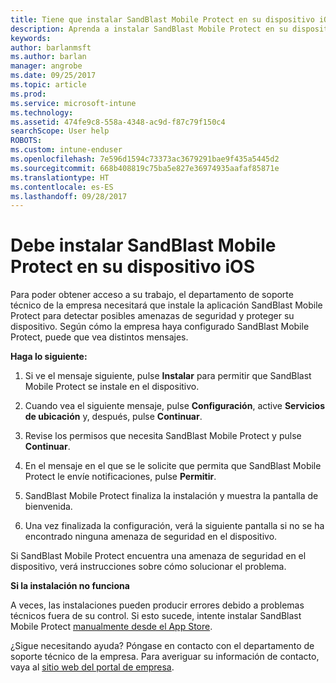 ```yaml
---
title: Tiene que instalar SandBlast Mobile Protect en su dispositivo iOS | Microsoft Docs
description: Aprenda a instalar SandBlast Mobile Protect en su dispositivo iOS.
keywords: 
author: barlanmsft
ms.author: barlan
manager: angrobe
ms.date: 09/25/2017
ms.topic: article
ms.prod: 
ms.service: microsoft-intune
ms.technology: 
ms.assetid: 474fe9c8-558a-4348-ac9d-f87c79f150c4
searchScope: User help
ROBOTS: 
ms.custom: intune-enduser
ms.openlocfilehash: 7e596d1594c73373ac3679291bae9f435a5445d2
ms.sourcegitcommit: 668b408819c75ba5e827e36974935aafaf85871e
ms.translationtype: HT
ms.contentlocale: es-ES
ms.lasthandoff: 09/28/2017
---
```

# <a name="you-need-to-install-sandblast-mobile-protect-on-your-ios-device"></a>Debe instalar SandBlast Mobile Protect en su dispositivo iOS

Para poder obtener acceso a su trabajo, el departamento de soporte técnico de la empresa necesitará que instale la aplicación SandBlast Mobile Protect para detectar posibles amenazas de seguridad y proteger su dispositivo. Según cómo la empresa haya configurado SandBlast Mobile Protect, puede que vea distintos mensajes.

**Haga lo siguiente:**

1.  Si ve el mensaje siguiente, pulse **Instalar** para permitir que SandBlast Mobile Protect se instale en el dispositivo.

2. Cuando vea el siguiente mensaje, pulse **Configuración**, active **Servicios de ubicación** y, después, pulse **Continuar**.

3. Revise los permisos que necesita SandBlast Mobile Protect y pulse **Continuar**.

4. En el mensaje en el que se le solicite que permita que SandBlast Mobile Protect le envíe notificaciones, pulse **Permitir**.

5. SandBlast Mobile Protect finaliza la instalación y muestra la pantalla de bienvenida.

6. Una vez finalizada la configuración, verá la siguiente pantalla si no se ha encontrado ninguna amenaza de seguridad en el dispositivo.

Si SandBlast Mobile Protect encuentra una amenaza de seguridad en el dispositivo, verá instrucciones sobre cómo solucionar el problema.

**Si la instalación no funciona**

A veces, las instalaciones pueden producir errores debido a problemas técnicos fuera de su control. Si esto sucede, intente instalar SandBlast Mobile Protect [manualmente desde el App Store](https://itunes.apple.com/app/sandblast-mobile-protect/id1006390797).

¿Sigue necesitando ayuda? Póngase en contacto con el departamento de soporte técnico de la empresa. Para averiguar su información de contacto, vaya al [sitio web del portal de empresa](https://portal.manage.microsoft.com).
